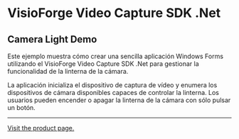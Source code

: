 ﻿# VisioForge Video Capture SDK .Net

## Camera Light Demo

Este ejemplo muestra cómo crear una sencilla aplicación Windows Forms utilizando el VisioForge Video Capture SDK .Net para gestionar la funcionalidad de la linterna de la cámara.

La aplicación inicializa el dispositivo de captura de vídeo y enumera los dispositivos de cámara disponibles capaces de controlar la linterna. Los usuarios pueden encender o apagar la linterna de la cámara con sólo pulsar un botón.

---

[Visit the product page.](https://www.visioforge.com/video-capture-sdk-net)
